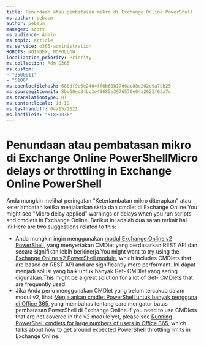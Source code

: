 ```yaml
---
title: Penundaan atau pembatasan mikro di Exchange Online PowerShell
ms.author: pebaum
author: pebaum
manager: scotv
ms.audience: Admin
ms.topic: article
ms.service: o365-administration
ROBOTS: NOINDEX, NOFOLLOW
localization_priority: Priority
ms.collection: Adm_O365
ms.custom:
- "3500011"
- "5106"
ms.openlocfilehash: 680df9e6e2404ff6b60b17d6ac88e202e9a7bb25
ms.sourcegitcommit: 8bc60ec34bc1e40685e3976576e04a2623f63a7c
ms.translationtype: HT
ms.contentlocale: id-ID
ms.lasthandoff: 04/15/2021
ms.locfileid: "51830036"
---
```

# <a name="micro-delays-or-throttling-in-exchange-online-powershell"></a><span data-ttu-id="2847e-102">Penundaan atau pembatasan mikro di Exchange Online PowerShell</span><span class="sxs-lookup"><span data-stu-id="2847e-102">Micro delays or throttling in Exchange Online PowerShell</span></span>

<span data-ttu-id="2847e-103">Anda mungkin melihat peringatan "Keterlambatan mikro diterapkan" atau keterlambatan ketika menjalankan skrip dan cmdlet di Exchange Online.</span><span class="sxs-lookup"><span data-stu-id="2847e-103">You might see "Micro delay applied" warnings or delays when you run scripts and cmdlets in Exchange Online.</span></span> <span data-ttu-id="2847e-104">Berikut ini adalah dua saran terkait hal ini:</span><span class="sxs-lookup"><span data-stu-id="2847e-104">Here are two suggestions related to this:</span></span>

- <span data-ttu-id="2847e-105">Anda mungkin ingin menggunakan [modul Exchange Online v2 PowerShell](https://docs.microsoft.com/powershell/exchange/exchange-online/exchange-online-powershell-v2/exchange-online-powershell-v2?view=exchange-ps), yang menyertakan CMDlet yang berdasarkan REST API dan secara signifikan lebih berkinerja.</span><span class="sxs-lookup"><span data-stu-id="2847e-105">You might want to try using the [Exchange Online v2 PowerShell module](https://docs.microsoft.com/powershell/exchange/exchange-online/exchange-online-powershell-v2/exchange-online-powershell-v2?view=exchange-ps), which includes CMDlets that are based on REST API and are significantly more performant.</span></span> <span data-ttu-id="2847e-106">Ini dapat menjadi solusi yang baik untuk banyak Get- CMDlet yang sering digunakan.</span><span class="sxs-lookup"><span data-stu-id="2847e-106">This might be a great solution for a lot of Get- CMDlets that are frequently used.</span></span>
- <span data-ttu-id="2847e-107">Jika Anda perlu menggunakan CMDlet yang belum tercakup dalam modul v2, lihat [Menjalankan cmdlet PowerShell untuk banyak pengguna di Office 365](https://techcommunity.microsoft.com/t5/exchange-team-blog/updated-running-powershell-cmdlets-for-large-numbers-of-users-in/ba-p/1000628#), yang membahas tentang cara mengatur batas pembatasan PowerShell di Exchange Online.</span><span class="sxs-lookup"><span data-stu-id="2847e-107">If you need to use CMDlets that are not covered in the v2 module yet, please see [Running PowerShell cmdlets for large numbers of users in Office 365](https://techcommunity.microsoft.com/t5/exchange-team-blog/updated-running-powershell-cmdlets-for-large-numbers-of-users-in/ba-p/1000628#), which talks about how to get around expected PowerShell throttling limits in Exchange Online.</span></span>
